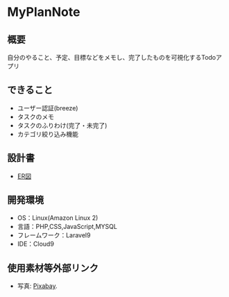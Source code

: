 # MyPlanNote

## 概要
自分のやること、予定、目標などをメモし、完了したものを可視化するTodoアプリ

## できること
- ユーザー認証(breeze)
- タスクのメモ
- タスクのふりわけ(完了・未完了)
- カテゴリ絞り込み機能

## 設計書
- [ER図](https://drive.google.com/file/d/1gmbj_9jH7a6aEmBYsZuUUIiN554qQ_nX/view?usp=sharing)

## 開発環境
- OS：Linux(Amazon Linux 2)
- 言語：PHP,CSS,JavaScript,MYSQL
- フレームワーク：Laravel9
- IDE：Cloud9

## 使用素材等外部リンク
- 写真:
  [Pixabay](https://pixabay.com/ja/).
